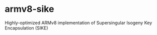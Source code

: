 # armv8-sike
Highly-optimized ARMv8 implementation of Supersingular Isogeny Key Encapsulation (SIKE)
